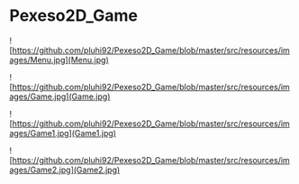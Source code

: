 # Pexeso2D_Game


![https://github.com/pluhi92/Pexeso2D_Game/blob/master/src/resources/images/Menu.jpg](Menu.jpg)

![https://github.com/pluhi92/Pexeso2D_Game/blob/master/src/resources/images/Game.jpg](Game.jpg)

![https://github.com/pluhi92/Pexeso2D_Game/blob/master/src/resources/images/Game1.jpg](Game1.jpg)

![https://github.com/pluhi92/Pexeso2D_Game/blob/master/src/resources/images/Game2.jpg](Game2.jpg)


